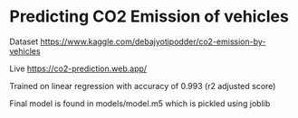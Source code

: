# Predicting CO2 Emission of vehicles

Dataset https://www.kaggle.com/debajyotipodder/co2-emission-by-vehicles

Live https://co2-prediction.web.app/

Trained on linear regression with accuracy of 0.993 (r2 adjusted score)


Final model is found in models/model.m5 which is pickled using joblib

